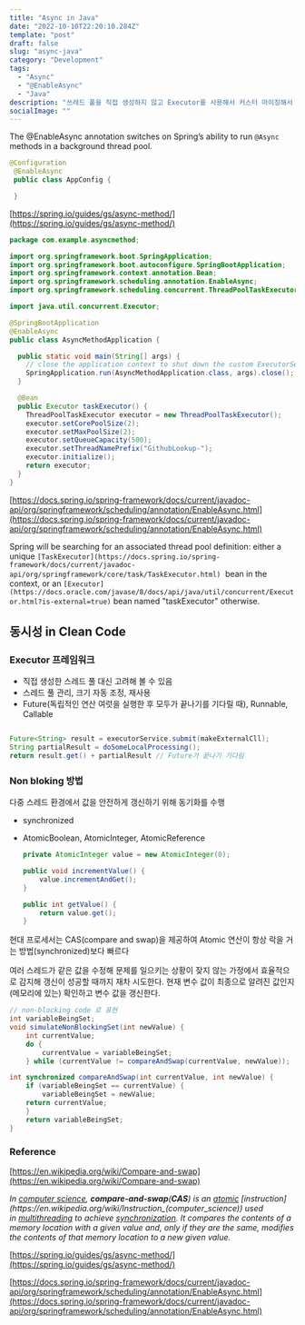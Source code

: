 ```yaml
---
title: "Async in Java"
date: "2022-10-10T22:20:10.284Z"
template: "post"
draft: false
slug: "async-java"
category: "Development"
tags:
  - "Async"
  - "@EnableAsync"
  - "Java"
description: "쓰레드 풀을 직접 생성하지 않고 Executor를 사용해서 커스터 마이징해서 사용하기"
socialImage: ""
---
```


The @EnableAsync annotation switches on Spring’s ability to run `@Async` methods in a background thread pool.

```java
@Configuration
 @EnableAsync
 public class AppConfig {

 }
```

[https://spring.io/guides/gs/async-method/](https://spring.io/guides/gs/async-method/)

```java
package com.example.asyncmethod;

import org.springframework.boot.SpringApplication;
import org.springframework.boot.autoconfigure.SpringBootApplication;
import org.springframework.context.annotation.Bean;
import org.springframework.scheduling.annotation.EnableAsync;
import org.springframework.scheduling.concurrent.ThreadPoolTaskExecutor;

import java.util.concurrent.Executor;

@SpringBootApplication
@EnableAsync
public class AsyncMethodApplication {

  public static void main(String[] args) {
    // close the application context to shut down the custom ExecutorService
    SpringApplication.run(AsyncMethodApplication.class, args).close();
  }

  @Bean
  public Executor taskExecutor() {
    ThreadPoolTaskExecutor executor = new ThreadPoolTaskExecutor();
    executor.setCorePoolSize(2);
    executor.setMaxPoolSize(2);
    executor.setQueueCapacity(500);
    executor.setThreadNamePrefix("GithubLookup-");
    executor.initialize();
    return executor;
  }
}
```

[https://docs.spring.io/spring-framework/docs/current/javadoc-api/org/springframework/scheduling/annotation/EnableAsync.html](https://docs.spring.io/spring-framework/docs/current/javadoc-api/org/springframework/scheduling/annotation/EnableAsync.html)

Spring will be searching for an associated thread pool definition: either a unique `[TaskExecutor](https://docs.spring.io/spring-framework/docs/current/javadoc-api/org/springframework/core/task/TaskExecutor.html)`
 bean in the context, or an `[Executor](https://docs.oracle.com/javase/8/docs/api/java/util/concurrent/Executor.html?is-external=true)` bean named "taskExecutor" otherwise.

## 동시성 in Clean Code

### Executor 프레임워크

- 직접 생성한 스레드 풀 대신 고려해 볼 수 있음
- 스레드 풀 관리, 크기 자동 조정, 재사용
- Future(독립적인 연산 여럿을 실행한 후 모두가 끝나기를 기다릴 때),  Runnable, Callable

```java

Future<String> result = executorService.submit(makeExternalCll);
String partialResult = doSomeLocalProcessing();
return result.get() + partialResult // Future가 끝나기 기다림
```

### Non bloking 방법

다중 스레드 환경에서 값을 안전하게 갱신하기 위해 동기화를 수행

- synchronized
- AtomicBoolean, AtomicInteger, AtomicReference
    
    ```java
    private AtomicInteger value = new AtomicInteger(0);
    
    public void incrementValue() {
    	value.incrementAndGet();
    }
    
    public int getValue() {
    	return value.get();
    }
    ```
    

현대 프로세서는 CAS(compare and swap)을 제공하여 Atomic 연산이 항상 락을 거는 방법(synchronized)보다 빠르다

여러 스레드가 같은 값을 수정해 문제를 일으키는 상황이 잦지 않는 가정에서 효율적으로 감지해 갱신이 성공할 때까지 재차 시도한다. 현재 변수 값이 최종으로 알려진 값인지(메모리에 있는) 확인하고 변수 값을 갱신한다.

```java
// non-blocking code 로 표현
int variableBeingSet;
void simulateNonBlockingSet(int newValue) {
	int currentValue;
	do {
		currentValue = variableBeingSet;
	} while (currentValue != compareAndSwap(currentValue, newValue));

int synchronized compareAndSwap(int currentValue, int newValue) {
	if (variableBeingSet == currentValue) {
		variableBeingSet = newValue;
	return currentValue;
	}
	return variableBeingSet;
}
```


### Reference
[https://en.wikipedia.org/wiki/Compare-and-swap](https://en.wikipedia.org/wiki/Compare-and-swap)

*In [computer science](https://en.wikipedia.org/wiki/Computer_science), **compare-and-swap**(**CAS**) is an [atomic](https://en.wikipedia.org/wiki/Atomic_(computer_science)) [instruction](https://en.wikipedia.org/wiki/Instruction_(computer_science)) used in [multithreading](https://en.wikipedia.org/wiki/Thread_(computer_science)#Multithreading) to achieve [synchronization](https://en.wikipedia.org/wiki/Synchronization_(computer_science)). It compares the contents of a memory location with a given value and, only if they are the same, modifies the contents of that memory location to a new given value.*

[https://spring.io/guides/gs/async-method/](https://spring.io/guides/gs/async-method/)

[https://docs.spring.io/spring-framework/docs/current/javadoc-api/org/springframework/scheduling/annotation/EnableAsync.html](https://docs.spring.io/spring-framework/docs/current/javadoc-api/org/springframework/scheduling/annotation/EnableAsync.html)